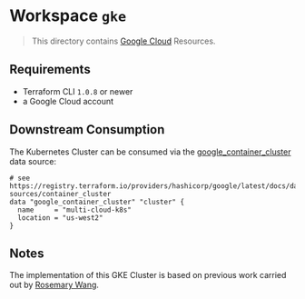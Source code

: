 # Workspace `gke`

> This directory contains [Google Cloud](https://registry.terraform.io/providers/hashicorp/google/) Resources.

## Requirements

* Terraform CLI `1.0.8` or newer
* a Google Cloud account

## Downstream Consumption

The Kubernetes Cluster can be consumed via the [google_container_cluster](https://registry.terraform.io/providers/hashicorp/google/latest/docs/data-sources/container_cluster) data source:

```hcl
# see https://registry.terraform.io/providers/hashicorp/google/latest/docs/data-sources/container_cluster
data "google_container_cluster" "cluster" {
  name     = "multi-cloud-k8s"
  location = "us-west2"
}
```

## Notes

The implementation of this GKE Cluster is based on previous work carried out by [Rosemary Wang](https://github.com/joatmon08/expense-report/tree/main/terraform).
